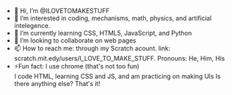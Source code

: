 - 👋 Hi, I’m @ILOVETOMAKESTUFF
- 👀 I’m interested in coding, mechanisms, math, physics, and artificial intelegence.
- 🌱 I’m currently learning CSS, HTML5, JavaScript, and Python
- 💞️ I’m looking to collaborate on web pages
- 📫 How to reach me: through my Scratch acount. link: scratch.mit.edy/users/I_LOVE_TO_MAKE_STUFF. Pronouns: He, Him, His
- ⚡Fun fact: I use chrome (that's not too fun)<br>
I code HTML, learning CSS and JS, and am practicing on making UIs
Is there anything else?
That's it!

<!---
ILOVETOMAKESTUFF/ILOVETOMAKESTUFF is a ✨ special ✨ repository because its `README.md` (this file) appears on your GitHub profile.
You can click the Preview link to take a look at your changes.
--->
